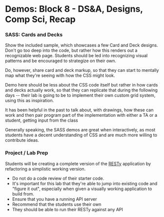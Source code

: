# Demos: Block 8 - DS&A, Designs, Comp Sci, Recap

### SASS: Cards and Decks

Show the included sample, which showcases a few Card and Deck designs. Don't go too deep into the code, but rather how this renders out a recognizable web page.  Students should be led into recognizing visual patterns and be encouraged to strategize on their own.

Do, however, share card and deck markup, so that they can start to mentally map what they're seeing with how the CSS might look.

Demo here should be less about the CSS code itself but rather in how cards and decks actually work, so that they can replicate that during the following days -- their lab is going to be to implement their own custom grid system, using this as inspiration.

It has been helpful in the past to talk about, with drawings, how these can work and then pair program part of the implementation with either a TA or a student, getting input from the class

Generally speaking, the SASS demos are great when interactively, as most students have a decent understanding of CSS and are much more willing to contribute ideas.


### Project / Lab Prep

Students will be creating a complete version of the [RESTy](https://resty.netlify.com) application by refactoring a simplistic working version.

* Do not do a code review of their starter code.
* It's important for this lab that they're able to jump into existing code and "figure it out", especially when given a visually working application to build from.
* Ensure that you have a running API server
* Recommend that the students use their own
* They should be able to run their RESTy against any API
